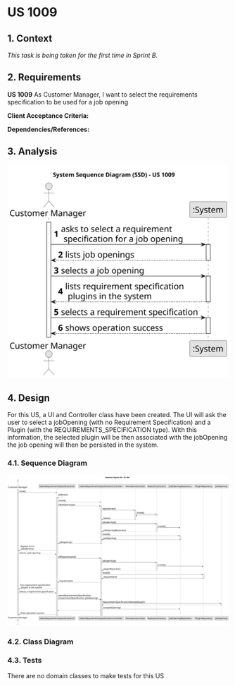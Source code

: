 # US 1009

## 1. Context

*This task is being taken for the first time in Sprint B.*

## 2. Requirements

**US 1009** As Customer Manager, I want to select the requirements specification to be used
for a job opening

**Client Acceptance Criteria:**

**Dependencies/References:**

## 3. Analysis

![SSD](analysis/us1009-SelectRequirements-SSD.svg)

## 4. Design

For this US, a UI and Controller class have been created. The UI will ask the user to select a jobOpening (with no
Requirement Specification) and a Plugin (with the REQUIREMENTS_SPECIFICATION type).
With this information, the selected plugin will be then associated with the jobOpening the job opening will then be
persisted in the system.

### 4.1. Sequence Diagram

![SSD](design/us1009-ListBackOfficeUsers-SD.svg)

### 4.2. Class Diagram

### 4.3. Tests

There are no domain classes to make tests for this US